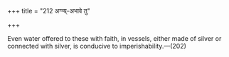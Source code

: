 +++
title = "212 अग्न्य्-अभावे तु"

+++

Even water offered to these with faith, in vessels, either made of silver or connected with silver, is conducive to imperishability.—(202) 